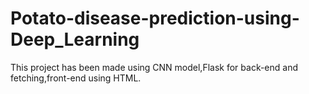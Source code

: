 # Potato-disease-prediction-using-Deep_Learning
This project has been  made using CNN model,Flask for back-end and fetching,front-end using HTML.
